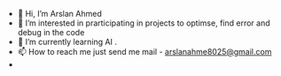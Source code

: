 - 👋 Hi, I’m Arslan Ahmed
- 👀 I’m interested in prarticipating in projects to optimse, find error and debug in the code
- 🌱 I’m currently learning AI .
- 📫 How to reach me just send me mail - arslanahme8025@gmail.com
- 

<!---
malikarslanajk/malikarslanajk is a ✨ special ✨ repository because its `README.md` (this file) appears on your GitHub profile.
You can click the Preview link to take a look at your changes.
--->
